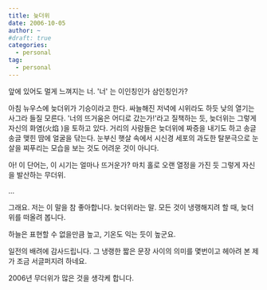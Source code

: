 ```yaml
---
title: 늦더위
date: 2006-10-05
author: ~
#draft: true
categories:
  - personal
tag:
  - personal
---
```




앞에 있어도 멀게 느껴지는 너.
'너' 는 이인칭인가 삼인칭인가?

아침 뉴우스에 늦더위가 기승이라고 한다. 싸늘해진 저녁에 시위라도 하듯 낮의 열기는 사그라 들질 모른다. '너의 뜨거움은 어디로 갔는가!'라고 질책하는 듯, 늦더위는 그렇게 자신의 화염(火焰 )을 토하고 있다. 거리의 사람들은 늦더위에 짜증을 내기도 하고 송글송글 맺힌 땀에 얼굴을 닦는다. 눈부신 햇살 속에서 시신경 세포의 과도한 탈분극으로 눈살을 찌푸리는 모습을 보는 것도 어려운 것이 아니다. 

아! 이 단어는, 이 시기는 얼마나 뜨거운가? 마치 홀로 오랜 열정을 가진 듯 그렇게 자신을 발산하는 무더위.

...

그래요. 저는 이 말을 참 좋아합니다. 늦더위라는 말. 모든 것이 냉랭해지려 할 때, 늦더위를 떠올려 봅니다.

하늘은 표현할 수 없을만큼 높고, 기온도 익는 듯이 높군요.

일전의 배려에 감사드립니다. 그 냉랭한 짧은 문장 사이의 의미를 몇번이고 헤아려 본 제가 조금 서글퍼지려 하네요.

2006년 무더위가 많은 것을 생각케 합니다.


 






